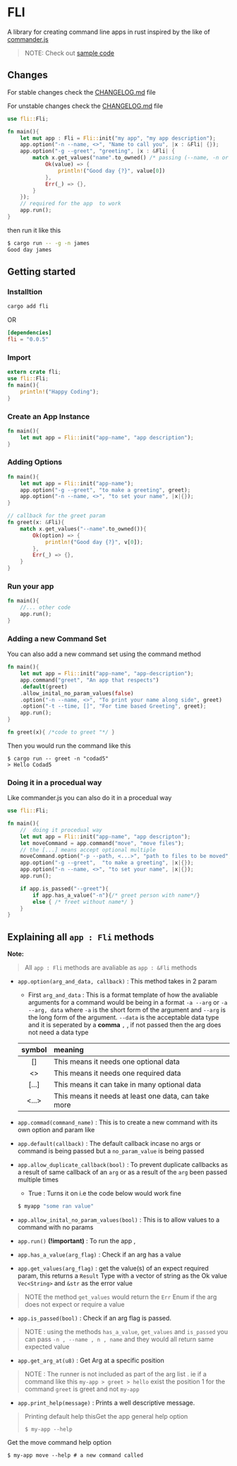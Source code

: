 # FLI

A library for creating command line apps in rust inspired by the like of [commander.js](https://github.com/tj/commander.js)

> NOTE: Check out [sample code](https://github.com/codad5/fil/blob/master/sample/src/main.rs)

## Changes
For stable changes check the [CHANGELOG.md](https://github.com/codad5/fil/blob/master/CHANGELOG.md) file

For unstable changes check the [CHANGELOG.md](https://github.com/codad5/fil/blob/dev/CHANGELOG.md) file

```rust
use fli::Fli;

fn main(){
    let mut app : Fli = Fli::init("my app", "my app description");
    app.option("-n --name, <>", "Name to call you", |x : &Fli| {});
    app.option("-g --greet", "greeting", |x : &Fli| {
        match x.get_values("name".to_owned() /* passing (--name, -n or n) would work*/){
            Ok(value) => {
                println!("Good day {?}", value[0])
            },
            Err(_) => {},
        }
    });
    // required for the app  to work 
    app.run();
}
```


then run it like this
```bash
$ cargo run -- -g -n james
Good day james
```

## Getting started
### Installtion
```bash
cargo add fli
```
OR
```toml
[dependencies]
fli = "0.0.5"
```

### Import
```rust
extern crate fli;
use fli::Fli;
fn main(){
    println!("Happy Coding");
}
```
### Create an App Instance 
```rust
fn main(){
    let mut app = Fli::init("app-name", "app description");
}
```
### Adding Options

```rust
fn main(){
    let mut app = Fli::init("app-name");
    app.option("-g --greet", "to make a greeting", greet);
    app.option("-n --name, <>", "to set your name", |x|{});
}

// callback for the greet param
fn greet(x: &Fli){
    match x.get_values("--name".to_owned()){
        Ok(option) => {
            println!("Good day {?}", v[0]);
        },
        Err(_) => {},
    }
}
```

### Run your app
```rust
fn main(){
    //... other code
    app.run();
}
```

### Adding a new Command Set
You can also add a new command set using the command method
```rust
fn main(){
    let mut app = Fli::init("app-name", "app-description");
    app.command("greet", "An app that respects")
    .default(greet)
    .allow_inital_no_param_values(false)
    .option("-n --name, <>", "To print your name along side", greet)
    .option("-t --time, []", "For time based Greeting", greet);
    app.run();
}

fn greet(x){ /*code to greet "*/ }
```
Then you would run the command like this
```shell
$ cargo run -- greet -n "codad5" 
> Hello Codad5
```

### Doing it in a procedual way
Like commander.js you can also do it in a procedual way

```rust
use fli::Fli;

fn main(){
    //  doing it procedual way
    let mut app = Fli::init("app-name", "app descripton");
    let moveCommand = app.command("move", "move files");
    // the [...] means accept optional multiple
    moveCommand.option("-p --path, <...>", "path to files to be moved", move_file);
    app.option("-g --greet",  "to make a greeting", |x|{});
    app.option("-n --name, <>", "to set your name", |x|{});
    app.run();

    if app.is_passed("--greet"){
        if app.has_a_value("-n"){/* greet person with name*/}
        else { /* freet without name*/ }
    }
}
```

## Explaining all `app : Fli` methods
**Note:**
> All `app : Fli` methods are avaliable as `app : &Fli` methods
- `app.option(arg_and_data, callback)` : 
This method takes in 2 param 
  - First `arg_and_data` : This is a format template of how the avaliable arguments for a command would be being in a format `-a --arg` or `-a --arg, data` where `-a` is the short  form of the argument and `--arg` is the long form of the argument. `--data` is the acceptable data type and it is seperated by a **comma** `,` , if not passed then the arg does not need a data type
  
  | symbol | meaning |
  |:---:|:---|
  | [] | This means it needs one optional data|
  | <> | This means it needs one required data |
  | [...] | This means it can take in many optional data |
  | <...> | This means it needs at least one data, can take more |


- `app.commad(command_name)` : 
This is to create a new command with its own option and param like

- `app.default(callback)` : The default callback incase no args or command is being passed but a `no_param_value` is being passed 

- `app.allow_duplicate_callback(bool)` : To prevent duplicate callbacks as a result of same callback of an `arg` or as a result of the `arg` been passed multiple times
    - True : Turns it on i.e the code below would work fine
    ```bash 
    $ myapp "some ran value"
    ```

- `app.allow_inital_no_param_values(bool)` : This is to allow values to a command with no params  

- `app.run()` **(!important)** : To run the app , 

- `app.has_a_value(arg_flag)` : Check if an arg has a value 
- `app.get_values(arg_flag)` : get the value(s) of  an expect required param,  this returns a `Result` Type with a vector of string as the Ok value `Vec<String>` and `&str` as the error value 
> NOTE  the method `get_values` would return the `Err` Enum if the arg does not expect or require a value

- `app.is_passed(bool)` : Check if an arg flag is passed. 

> NOTE : using the methods `has_a_value`, `get_values` and `is_passed` you can pass `-n , --name , n , name` and they would all return same expected value

- `app.get_arg_at(u8)` : Get Arg at a specific position 
> NOTE :  The runner is not included as part of the arg list . ie if a command like this `my-app > greet > hello` exist the position 1 for the command `greet` is greet and not `my-app`

- `app.print_help(message)` : Prints a well descriptive message.


>Printing default help thisGet the app general help option
> ```shell
> $ my-app --help
> ```
Get the move command help option
```shell
$ my-app move --help # a new command called
```


